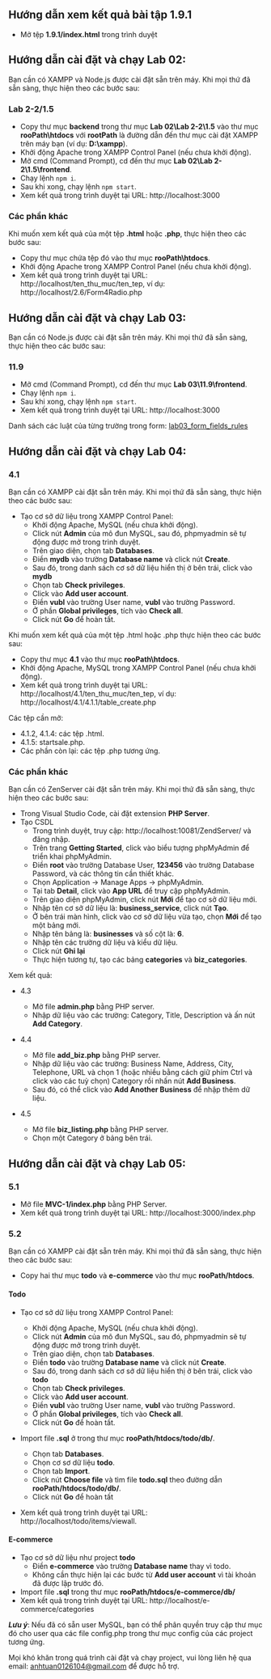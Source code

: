 ## Hướng dẫn xem kết quả bài tập 1.9.1

- Mở tệp <b>1.9.1/index.html</b> trong trình duyệt

## Hướng dẫn cài đặt và chạy Lab 02:

Bạn cần có XAMPP và Node.js được cài đặt sẵn trên máy. Khi mọi thứ đã sẵn sàng, thực hiện theo các bước sau:

### Lab 2-2/1.5

- Copy thư mục <b>backend</b> trong thư mục <b>Lab 02\Lab 2-2\1.5</b> vào thư mục <b>rooPath\htdocs</b> với <b>rootPath</b> là đường dẫn đến thư mục cài đặt XAMPP trên máy bạn (ví dụ: <b>D:\xampp</b>).
- Khởi động Apache trong XAMPP Control Panel (nếu chưa khởi động).
- Mở cmd (Command Prompt), cd đến thư mục <b>Lab 02\Lab 2-2\1.5\frontend</b>.
- Chạy lệnh `npm i`.
- Sau khi xong, chạy lệnh `npm start`.
- Xem kết quả trong trình duyệt tại URL: http://localhost:3000

### Các phần khác

Khi muốn xem kết quả của một tệp <b>.html</b> hoặc <b>.php</b>, thực hiện theo các bước sau:

- Copy thư mục chứa tệp đó vào thư mục <b>rooPath\htdocs</b>.
- Khởi động Apache trong XAMPP Control Panel (nếu chưa khởi động).
- Xem kết quả trong trình duyệt tại URL: http://localhost/ten_thu_muc/ten_tep, ví dụ: http://localhost/2.6/Form4Radio.php

## Hướng dẫn cài đặt và chạy Lab 03:

Bạn cần có Node.js được cài đặt sẵn trên máy. Khi mọi thứ đã sẵn sàng, thực hiện theo các bước sau:

### 11.9

- Mở cmd (Command Prompt), cd đến thư mục <b>Lab 03\11.9\frontend</b>.
- Chạy lệnh `npm i`.
- Sau khi xong, chạy lệnh `npm start`.
- Xem kết quả trong trình duyệt tại URL: http://localhost:3000

Danh sách các luật của từng trường trong form: [lab03_form_fields_rules](https://1drv.ms/x/s!Al2wSqqxFt6qwCgCtXBFZLmlEfYD?e=22fRoO)

## Hướng dẫn cài đặt và chạy Lab 04:

### 4.1

Bạn cần có XAMPP cài đặt sẵn trên máy. Khi mọi thứ đã sẵn sàng, thực hiện theo các bước sau:

- Tạo cơ sở dữ liệu trong XAMPP Control Panel:
  - Khởi động Apache, MySQL (nếu chưa khởi động).
  - Click nút <b>Admin</b> của mô đun MySQL, sau đó, phpmyadmin sẽ tự động được mở trong trình duyệt.
  - Trên giao diện, chọn tab <b>Databases</b>.
  - Điền <b>mydb</b> vào trường <b>Database name</b> và click nút <b>Create</b>.
  - Sau đó, trong danh sách cơ sở dữ liệu hiển thị ở bên trái, click vào <b>mydb</b>
  - Chọn tab <b>Check privileges</b>.
  - Click vào <b>Add user account</b>.
  - Điền <b>vubl</b> vào trường User name, <b>vubl</b> vào trường Password.
  - Ở phần <b>Global privileges</b>, tích vào <b>Check all</b>.
  - Click nút <b>Go</b> để hoàn tất.

Khi muốn xem kết quả của một tệp .html hoặc .php thực hiện theo các bước sau:

- Copy thư mục <b>4.1</b> vào thư mục <b>rooPath\htdocs</b>.
- Khởi động Apache, MySQL trong XAMPP Control Panel (nếu chưa khởi động).
- Xem kết quả trong trình duyệt tại URL: http://localhost/4.1/ten_thu_muc/ten_tep, ví dụ: http://localhost/4.1/4.1.1/table_create.php

Các tệp cần mở:

- 4.1.2, 4.1.4: các tệp .html.
- 4.1.5: startsale.php.
- Các phần còn lại: các tệp .php tương ứng.

### Các phần khác

Bạn cần có ZenServer cài đặt sẵn trên máy. Khi mọi thứ đã sẵn sàng, thực hiện theo các bước sau:

- Trong Visual Studio Code, cài đặt extension <b>PHP Server</b>.
- Tạo CSDL
  - Trong trình duyệt, truy cập: http://localhost:10081/ZendServer/ và đăng nhập.
  - Trên trang <b>Getting Started</b>, click vào biểu tượng phpMyAdmin để triển khai phpMyAdmin.
  - Điền <b>root</b> vào trường Database User, <b>123456</b> vào trường Database Password, và các thông tin cần thiết khác.
  - Chọn Application → Manage Apps → phpMyAdmin.
  - Tại tab <b>Detail</b>, click vào <b>App URL</b> để truy cập phpMyAdmin.
  - Trên giao diện phpMyAdmin, click nút <b>Mới</b> để tạo cơ sở dữ liệu mới.
  - Nhập tên cơ sở dữ liệu là: <b>business_service</b>, click nút <b>Tạo</b>.
  - Ở bên trái màn hình, click vào cơ sở dữ liệu vừa tạo, chọn <b>Mới</b> để tạo một bảng mới.
  - Nhập tên bảng là: <b>businesses</b> và số cột là: <b>6</b>.
  - Nhập tên các trường dữ liệu và kiểu dữ liệu.
  - Click nút <b>Ghi lại</b>
  - Thực hiện tương tự, tạo các bảng <b>categories</b> và <b>biz_categories</b>.

Xem kết quả:

- 4.3

  - Mở file <b>admin.php</b> bằng PHP server.
  - Nhập dữ liệu vào các trường: Category, Title, Description và ấn nút <b>Add Category</b>.

- 4.4

  - Mở file <b>add_biz.php</b> bằng PHP server.
  - Nhập dữ liệu vào các trường: Business Name, Address, City, Telephone, URL và chọn 1 (hoặc nhiều bằng cách giữ phím Ctrl và click vào các tuỳ chọn) Category rồi nhấn nút <b>Add Business</b>.
  - Sau đó, có thể click vào <b>Add Another Business</b> để nhập thêm dữ liệu.

- 4.5

  - Mở file <b>biz_listing.php</b> bằng PHP server.
  - Chọn một Category ở bảng bên trái.

## Hướng dẫn cài đặt và chạy Lab 05:

### 5.1

- Mở file <b>MVC-1/index.php</b> bằng PHP Server.
- Xem kết quả trong trình duyệt tại URL: http://localhost:3000/index.php

### 5.2

Bạn cần có XAMPP cài đặt sẵn trên máy. Khi mọi thứ đã sẵn sàng, thực hiện theo các bước sau:

- Copy hai thư mục <b>todo</b> và <b>e-commerce</b> vào thư mục <b>rooPath/htdocs</b>.

#### Todo

- Tạo cơ sở dữ liệu trong XAMPP Control Panel:

  - Khởi động Apache, MySQL (nếu chưa khởi động).
  - Click nút <b>Admin</b> của mô đun MySQL, sau đó, phpmyadmin sẽ tự động được mở trong trình duyệt.
  - Trên giao diện, chọn tab <b>Databases</b>.
  - Điền <b>todo</b> vào trường <b>Database name</b> và click nút <b>Create</b>.
  - Sau đó, trong danh sách cơ sở dữ liệu hiển thị ở bên trái, click vào <b>todo</b>
  - Chọn tab <b>Check privileges</b>.
  - Click vào <b>Add user account</b>.
  - Điền <b>vubl</b> vào trường User name, <b>vubl</b> vào trường Password.
  - Ở phần <b>Global privileges</b>, tích vào <b>Check all</b>.
  - Click nút <b>Go</b> để hoàn tất.

- Import file <b>.sql</b> ở trong thư mục <b>rooPath/htdocs/todo/db/</b>.

  - Chọn tab <b>Databases</b>.
  - Chọn cơ sơ dữ liệu <b>todo</b>.
  - Chọn tab <b>Import</b>.
  - Click nút <b>Choose file</b> và tìm file <b>todo.sql</b> theo đường dẫn <b>rooPath/htdocs/todo/db/</b>.
  - Click nút <b>Go</b> để hoàn tất

- Xem kết quả trong trình duyệt tại URL: http://localhost/todo/items/viewall.

#### E-commerce

- Tạo cơ sở dữ liệu như project <b>todo</b>
  - Điền <b>e-commerce</b> vào trường <b>Database name</b> thay vì todo.
  - Không cần thực hiện lại các bước từ <b>Add user account</b> vì tài khoản đã được lập trước đó.
- Import file <b>.sql</b> trong thư mục <b>rooPath/htdocs/e-commerce/db/</b>
- Xem kết quả trong trình duyệt tại URL: http://localhost/e-commerce/categories

**_Lưu ý_**: Nếu đã có sẵn user MySQL, bạn có thể phân quyền truy cập thư mục đó cho user qua các file config.php trong thư mục config của các project tương ứng.

Mọi khó khăn trong quá trình cài đặt và chạy project, vui lòng liên hệ qua email: anhtuan0126104@gmail.com để được hỗ trợ.
